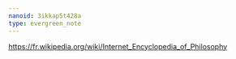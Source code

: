 ```yaml
---
nanoid: 3ikkap5t428a
type: evergreen_note
---
```

https://fr.wikipedia.org/wiki/Internet_Encyclopedia_of_Philosophy
